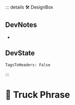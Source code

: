 ::: details 🛠 <dev>DesignBox</dev>

## DevNotes

-

## DevState

`TagsToHeaders: False`


:::

# 🔷 <moto>Truck Phrase</moto>
